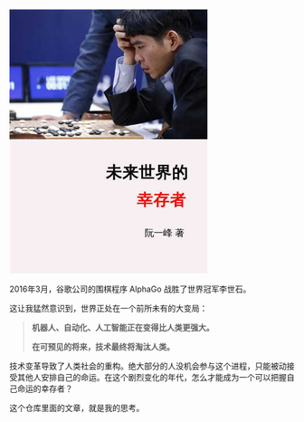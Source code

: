 [![](docs/images/cover-201711-sm.jpg)](docs/images/cover-201711.jpg)

2016年3月，谷歌公司的围棋程序 AlphaGo 战胜了世界冠军李世石。

这让我猛然意识到，世界正处在一个前所未有的大变局：

> **机器人、自动化、人工智能正在变得比人类更强大。**
>
> **在可预见的将来，技术最终将淘汰人类。**

技术变革导致了人类社会的重构。绝大部分的人没机会参与这个进程，只能被动接受其他人安排自己的命运。在这个剧烈变化的年代，怎么才能成为一个可以把握自己命运的幸存者？

这个仓库里面的文章，就是我的思考。

